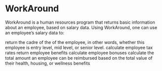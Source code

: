 # WorkAround
WorkAround is a human resources program that returns basic information about an employee, based on salary data. Using WorkAround, one can use an employee’s salary data to:

return the cadre of the of the employee, in other words, whether this employee is entry level, mid level, or senior level.
calculate employee tax rates
return employee benefits
calculate employee bonuses
calculate the total amount an employee can be reimbursed based on the total value of their health, housing, or wellness benefits

